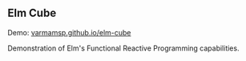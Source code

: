## Elm Cube

Demo: [varmamsp.github.io/elm-cube](https://varmamsp.github.io/elm-cube/)

Demonstration of Elm's Functional Reactive Programming capabilities.

